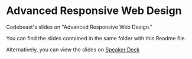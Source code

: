# Advanced Responsive Web Design

Codebeast's slides on "Advanced Responsive Web Design."

You can find the slides contained in the same folder with this Readme file.

Alternatively, you can view the slides on [Speaker Deck](https://speakerdeck.com/christiannwamba/advanced-responsive-web-design)